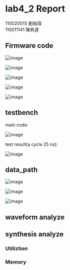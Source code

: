 # lab4_2 Report
110020015 劉祐瑋  
110011141 陳昇達
## Firmware code 

![image](https://github.com/nthuyouwei/soclab/assets/145022311/cabdd905-ad9c-465f-8991-dc1c8013a2ee)

![image](https://github.com/nthuyouwei/soclab/assets/145022311/a4c8561e-141a-4270-b72c-2c4b97082ee7)

![image](https://github.com/nthuyouwei/soclab/assets/145022311/fef4d55f-ec59-4ae1-84e0-e06881ebe18d)

![image](https://github.com/nthuyouwei/soclab/assets/145022311/f02b8ac7-2c57-46d8-96cf-5818d76c7293)

![image](https://github.com/nthuyouwei/soclab/assets/145022311/c990f772-234f-48ae-aca9-e0e4996da2a1)


## testbench
main code:

![image](https://github.com/nthuyouwei/soclab/assets/145022311/6745060b-2f0c-4be4-bf8d-37a2a69f657d)

test result(a cycle 25 ns):

![image](https://github.com/nthuyouwei/soclab/assets/145022311/9ada4155-d4e9-4665-9b35-78b815b72b1b)



## data_path

![image](https://github.com/nthuyouwei/soclab/assets/145022311/66417210-0a2a-4f0a-9278-e3c7237a07b3)

![image](https://github.com/nthuyouwei/soclab/assets/145022311/70ae4ec0-5cb4-4fb5-bbe8-3e150802cffd)

![image](https://github.com/nthuyouwei/soclab/assets/145022311/fd481189-6664-4d16-98d5-2223ef59791d)


## waveform analyze


## synthesis analyze

### Utiliztion

### Memory


